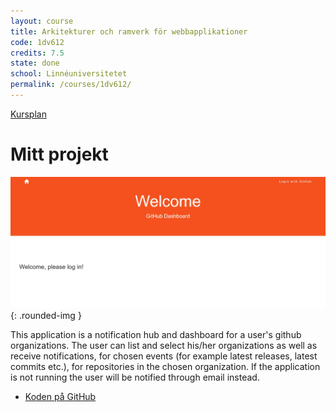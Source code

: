 ```yaml
---
layout: course
title: Arkitekturer och ramverk för webbapplikationer
code: 1dv612
credits: 7.5
state: done
school: Linnéuniversitetet
permalink: /courses/1dv612/
---
```


[Kursplan](/files/courseplan/1dv612.pdf)

Mitt projekt
===

![1dv612](/files/images/1dv612.jpg){: .rounded-img }

This application is a notification hub and dashboard for a user's github organizations. The user can list and select his/her organizations as well as receive notifications, for chosen events (for example latest releases, latest commits etc.), for repositories in the chosen organization. If the application is not running the user will be notified through email instead.

- [Koden på GitHub](https://github.com/afandrey/1dv612/tree/master/Exam%20Assignment)
